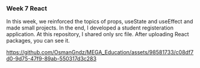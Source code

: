 ### Week 7 React
In this week, we reinforced the topics of props, useState and useEffect and made small projects. In the end, I developed a student registeration application. At this repository, I shared only src file. After uploading React packages, you can see it.



https://github.com/OsmanGndz/MEGA_Education/assets/98581733/c08df7d0-9d75-47f9-89ab-550317d3c283

